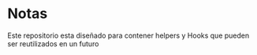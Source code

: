 # Notas

Este repositorio esta diseñado para contener helpers y Hooks que pueden ser reutilizados en un futuro
